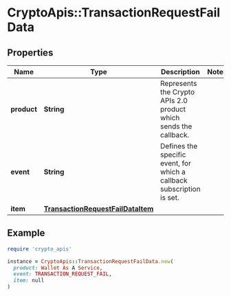 # CryptoApis::TransactionRequestFailData

## Properties

| Name | Type | Description | Notes |
| ---- | ---- | ----------- | ----- |
| **product** | **String** | Represents the Crypto APIs 2.0 product which sends the callback. |  |
| **event** | **String** | Defines the specific event, for which a callback subscription is set. |  |
| **item** | [**TransactionRequestFailDataItem**](TransactionRequestFailDataItem.md) |  |  |

## Example

```ruby
require 'crypto_apis'

instance = CryptoApis::TransactionRequestFailData.new(
  product: Wallet As A Service,
  event: TRANSACTION_REQUEST_FAIL,
  item: null
)
```

